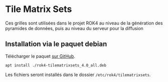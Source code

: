 # Tile Matrix Sets

Ces grilles sont utilisées dans le projet ROK4 au niveau de la génération des pyramides de données, puis au niveau du serveur pour la diffusion

## Installation via le paquet debian

Télécharger le paquet [sur GitHub](https://github.com/rok4/tilematrixsets/releases/).

```
apt install ./rok4-tilematrixsets_4.0_all.deb
```

Les fichiers seront installés dans le dossier `/etc/rok4/tilematrixsets`.
